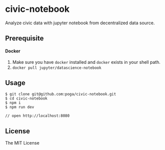 # civic-notebook

Analyze civic data with jupyter notebook from decentralized data source.

## Prerequisite

#### Docker

1. Make sure you have `docker` installed and `docker` exists in your shell path.
2. `docker pull jupyter/datascience-notebook`

## Usage

```
$ git clone git@github.com:poga/civic-notebook.git
$ cd civic-notebook
$ npm i
$ npm run dev

// open http://localhost:8080
```

## License

The MIT License